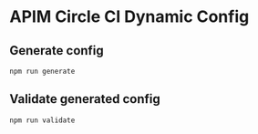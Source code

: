 # APIM Circle CI Dynamic Config

## Generate config

```shell
npm run generate
```

## Validate generated config

```shell
npm run validate
```
